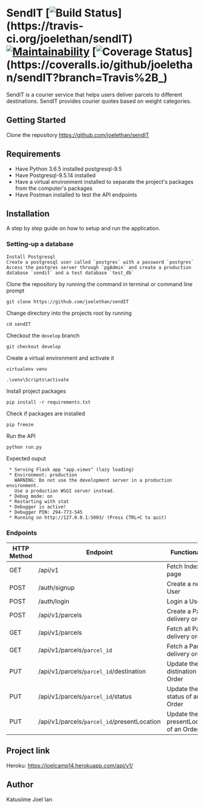 # SendIT [![Build Status](https://travis-ci.org/joelethan/sendIT.svg?branch=Travis%2B_)](https://travis-ci.org/joelethan/sendIT) [![Maintainability](https://api.codeclimate.com/v1/badges/ceb2c8d5e078eb027d7d/maintainability)](https://codeclimate.com/github/joelethan/sendIT/maintainability) [![Coverage Status](https://coveralls.io/repos/github/joelethan/sendIT/badge.svg?branch=Travis%2B_)](https://coveralls.io/github/joelethan/sendIT?branch=Travis%2B_)
SendIT is a courier service that helps users deliver parcels to different destinations. SendIT provides courier quotes based on weight categories.

## Getting Started

 Clone the repository https://github.com/joelethan/sendIT

## Requirements

- Have Python 3.6.5 installed postgresql-9.5
- Have Postgresql-9.5.14 installed
- Have a virtual environment installed to separate the project's packages from the computer's packages
- Have Postman installed to test the API endpoints

## Installation
A step by step guide on how to setup and run the application. 

### Setting-up a database
```
Install Postgresql
Create a postgresql user called `postgres` with a password `postgres`
Access the postgres server through `pgAdmin` and create a production database `sendit` and a test database `test_db`

```

 Clone the repository by running the command in terminal or command line prompt
```
git clone https://github.com/joelethan/sendIT
```
 Change directory into the projects root by running
```
cd sendIT
```
 Checkout the `develop` branch
```
git checkout develop
```
 Create a virtual environment and activate it
```
virtualenv venv
```
```
.\venv\Scripts\activate
```

 Install project packages
```
pip install -r requirements.txt
```

 Check if packages are installed
```
pip freeze
```

 Run the API
```
python run.py
```

 Expected ouput
```
 * Serving Flask app "app.views" (lazy loading)
 * Environment: production
   WARNING: Do not use the development server in a production environment.
   Use a production WSGI server instead.
 * Debug mode: on
 * Restarting with stat
 * Debugger is active!
 * Debugger PIN: 294-773-545
 * Running on http://127.0.0.1:5003/ (Press CTRL+C to quit)
```
### Endpoints

HTTP Method|Endpoint|Functionality
-----------|--------|-------------
GET|/api/v1|Fetch Index page
POST|/auth/signup|Create a new User
POST|/auth/login|Login a User
POST|/api/v1/parcels|Create a Parcel delivery order
GET|/api/v1/parcels|Fetch all Parcel delivery orders
GET|/api/v1/parcels/`parcel_id`|Fetch a Parcel delivery order
PUT|/api/v1/parcels/`parcel_id`/destination|Update the distination of an Order
PUT|/api/v1/parcels/`parcel_id`/status|Update the status of an Order
PUT|/api/v1/parcels/`parcel_id`/presentLocation|Update the presentLocation of an Order


## Project link
Heroku: https://joelcamp14.herokuapp.com/api/v1/

## Author

Katusiime Joel Ian
